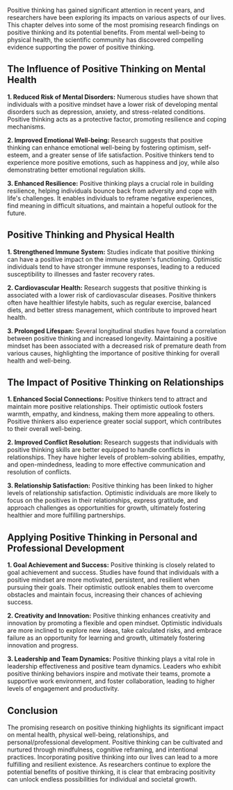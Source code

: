 
Positive thinking has gained significant attention in recent years, and researchers have been exploring its impacts on various aspects of our lives. This chapter delves into some of the most promising research findings on positive thinking and its potential benefits. From mental well-being to physical health, the scientific community has discovered compelling evidence supporting the power of positive thinking.

The Influence of Positive Thinking on Mental Health
---------------------------------------------------

**1. Reduced Risk of Mental Disorders:** Numerous studies have shown that individuals with a positive mindset have a lower risk of developing mental disorders such as depression, anxiety, and stress-related conditions. Positive thinking acts as a protective factor, promoting resilience and coping mechanisms.

**2. Improved Emotional Well-being:** Research suggests that positive thinking can enhance emotional well-being by fostering optimism, self-esteem, and a greater sense of life satisfaction. Positive thinkers tend to experience more positive emotions, such as happiness and joy, while also demonstrating better emotional regulation skills.

**3. Enhanced Resilience:** Positive thinking plays a crucial role in building resilience, helping individuals bounce back from adversity and cope with life's challenges. It enables individuals to reframe negative experiences, find meaning in difficult situations, and maintain a hopeful outlook for the future.

Positive Thinking and Physical Health
-------------------------------------

**1. Strengthened Immune System:** Studies indicate that positive thinking can have a positive impact on the immune system's functioning. Optimistic individuals tend to have stronger immune responses, leading to a reduced susceptibility to illnesses and faster recovery rates.

**2. Cardiovascular Health:** Research suggests that positive thinking is associated with a lower risk of cardiovascular diseases. Positive thinkers often have healthier lifestyle habits, such as regular exercise, balanced diets, and better stress management, which contribute to improved heart health.

**3. Prolonged Lifespan:** Several longitudinal studies have found a correlation between positive thinking and increased longevity. Maintaining a positive mindset has been associated with a decreased risk of premature death from various causes, highlighting the importance of positive thinking for overall health and well-being.

The Impact of Positive Thinking on Relationships
------------------------------------------------

**1. Enhanced Social Connections:** Positive thinkers tend to attract and maintain more positive relationships. Their optimistic outlook fosters warmth, empathy, and kindness, making them more appealing to others. Positive thinkers also experience greater social support, which contributes to their overall well-being.

**2. Improved Conflict Resolution:** Research suggests that individuals with positive thinking skills are better equipped to handle conflicts in relationships. They have higher levels of problem-solving abilities, empathy, and open-mindedness, leading to more effective communication and resolution of conflicts.

**3. Relationship Satisfaction:** Positive thinking has been linked to higher levels of relationship satisfaction. Optimistic individuals are more likely to focus on the positives in their relationships, express gratitude, and approach challenges as opportunities for growth, ultimately fostering healthier and more fulfilling partnerships.

Applying Positive Thinking in Personal and Professional Development
-------------------------------------------------------------------

**1. Goal Achievement and Success:** Positive thinking is closely related to goal achievement and success. Studies have found that individuals with a positive mindset are more motivated, persistent, and resilient when pursuing their goals. Their optimistic outlook enables them to overcome obstacles and maintain focus, increasing their chances of achieving success.

**2. Creativity and Innovation:** Positive thinking enhances creativity and innovation by promoting a flexible and open mindset. Optimistic individuals are more inclined to explore new ideas, take calculated risks, and embrace failure as an opportunity for learning and growth, ultimately fostering innovation and progress.

**3. Leadership and Team Dynamics:** Positive thinking plays a vital role in leadership effectiveness and positive team dynamics. Leaders who exhibit positive thinking behaviors inspire and motivate their teams, promote a supportive work environment, and foster collaboration, leading to higher levels of engagement and productivity.

Conclusion
----------

The promising research on positive thinking highlights its significant impact on mental health, physical well-being, relationships, and personal/professional development. Positive thinking can be cultivated and nurtured through mindfulness, cognitive reframing, and intentional practices. Incorporating positive thinking into our lives can lead to a more fulfilling and resilient existence. As researchers continue to explore the potential benefits of positive thinking, it is clear that embracing positivity can unlock endless possibilities for individual and societal growth.
